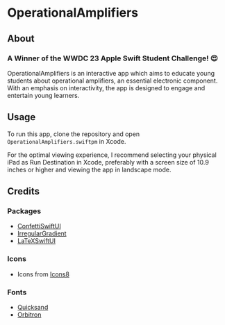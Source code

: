 # OperationalAmplifiers

## About

### A Winner of the WWDC 23 Apple Swift Student Challenge! 😍

OperationalAmplifiers is an interactive app which aims to educate young students about operational amplifiers, an essential electronic component. With an emphasis on interactivity, the app is designed to engage and entertain young learners.

## Usage

To run this app, clone the repository and open `OperationalAmplifiers.swiftpm` in Xcode. 

For the optimal viewing experience, I recommend selecting your physical iPad as Run Destination in Xcode, preferably with a screen size of 10.9 inches or higher and viewing the app in landscape mode.

## Credits

### Packages
- [ConfettiSwiftUI](https://github.com/simibac/ConfettiSwiftUI)
- [IrregularGradient](https://github.com/joogps/IrregularGradient)
- [LaTeXSwiftUI](https://github.com/colinc86/LaTeXSwiftUI)

### Icons
- Icons from [Icons8](https://icons8.de/)

### Fonts
- [Quicksand](https://fonts.google.com/specimen/Quicksand)
- [Orbitron](https://fonts.google.com/specimen/Orbitron)



